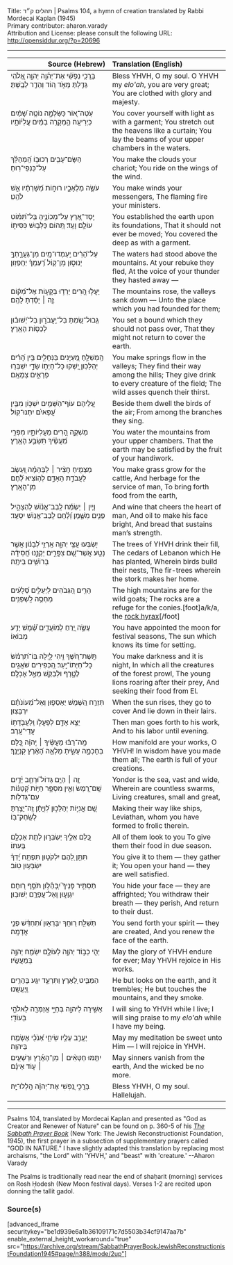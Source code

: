 <html>
<head></head>
<body>
Title: תהלים ק״ד | Psalms 104, a hymn of creation translated by Rabbi Mordecai Kaplan (1945)<br />
Primary contributor: aharon.varady<br />
Attribution and License: please consult the following URL: <a href="http://opensiddur.org/?p=20696">http://opensiddur.org/?p=20696</a>
<p />
<hr />

<table style="margin-left: auto;margin-right: auto;" class="draggable">
<thead><tr><th id="x" style="text-align: right;">Source (Hebrew)</th><th style="text-align: left;">Translation (English)</th></tr></thead>
<tbody>
<tr><td style="vertical-align:top;" width="46%">
<div class="liturgy"><span lang="he">
בָּרֲכִ֥י נַפְשִׁ֗י אֶת־יְה֫וָ֥ה 
יְהוָ֣ה אֱ֭לֹהַי גָּדַ֣לְתָּ מְּאֹ֑ד 
ה֭וֹד וְהָדָ֣ר לָבָֽשְׁתָּ׃
</span></div></td>
 
<td style="vertical-align:top;" width="53%">
<div class="english">
Bless YHVH, O my soul.
O YHVH my <em>elo'ah</em>, you are very great;
You are clothed with glory and majesty.
</div></td></tr>


<tr><td style="vertical-align:top;" width="46%">
<div class="liturgy"><span lang="he">
עֹֽטֶה־א֭וֹר כַּשַּׂלְמָ֑ה 
נוֹטֶ֥ה שָׁ֝מַ֗יִם כַּיְרִיעָֽה׃ 
הַ֥מְקָרֶֽה בַמַּ֗יִם עֲ&#x200d;ֽלִיּ֫וֹתָ֥יו
</span></div></td>
 
<td style="vertical-align:top;" width="53%">
<div class="english">
You cover yourself with light as with a garment; 
You stretch out the heavens like a curtain;
You lay the beams of your upper chambers in the waters.
</div></td></tr>


<tr><td style="vertical-align:top;" width="46%">
<div class="liturgy"><span lang="he">
הַשָּׂם־עָבִ֥ים רְכוּב֑וֹ 
הַֽ֝מְהַלֵּ֗ךְ עַל־כַּנְפֵי־רֽוּחַ׃
</span></div></td>
 
<td style="vertical-align:top;" width="53%">
<div class="english">
You make the clouds your chariot;
You ride on the wings of the wind.
</div></td></tr>


<tr><td style="vertical-align:top;" width="46%">
<div class="liturgy"><span lang="he">
עֹשֶׂ֣ה מַלְאָכָ֣יו רוּח֑וֹת 
מְ֝שָׁרְתָ֗יו אֵ֣שׁ לֹהֵֽט׃
</span></div></td>
 
<td style="vertical-align:top;" width="53%">
<div class="english">
You make winds your messengers,
The flaming fire your ministers.
</div></td></tr>


<tr><td style="vertical-align:top;" width="46%">
<div class="liturgy"><span lang="he">
יָֽסַד־אֶ֭רֶץ עַל־מְכוֹנֶ֑יהָ 
בַּל־תִּ֝מּ֗וֹט עוֹלָ֥ם וָעֶֽד׃ 
תְּ֭הוֹם כַּלְּב֣וּשׁ כִּסִּית֑וֹ
</span></div></td>
 
<td style="vertical-align:top;" width="53%">
<div class="english">
You established the earth upon its foundations, 
That it should not ever be moved;
You covered the deep as with a garment.
</div></td></tr>


<tr><td style="vertical-align:top;" width="46%">
<div class="liturgy"><span lang="he">
עַל־הָ֝רִ֗ים יַֽעַמְדוּ־מָֽיִם׃ 
מִן־גַּעֲרָ֣תְךָ֣ יְנוּס֑וּן 
מִן־ק֥וֹל רַֽ֝עַמְךָ֗ יֵחָפֵזֽוּן׃
</span></div></td>
 
<td style="vertical-align:top;" width="53%">
<div class="english">
The waters had stood above the mountains.
At your rebuke they fled,
At the voice of your thunder they hasted away —
</div></td></tr>


<tr><td style="vertical-align:top;" width="46%">
<div class="liturgy"><span lang="he">
יַעֲל֣וּ הָ֭רִים יֵרְד֣וּ בְקָע֑וֹת 
אֶל־מְ֝ק֗וֹם זֶ֤ה ׀ יָסַ֬דְתָּ לָהֶֽם׃
</span></div></td>
 
<td style="vertical-align:top;" width="53%">
<div class="english">
The mountains rose, the valleys sank down —
Unto the place which you had founded for them;
</div></td></tr>


<tr><td style="vertical-align:top;" width="46%">
<div class="liturgy"><span lang="he">
גְּֽבוּל־שַׂ֭מְתָּ בַּל־יַֽעֲבֹר֑וּן 
בַּל־יְ֝שׁוּב֗וּן לְכַסּ֥וֹת הָאָֽרֶץ׃
</span></div></td>
 
<td style="vertical-align:top;" width="53%">
<div class="english">
You set a bound which they should not pass over,
That they might not return to cover the earth.
</div></td></tr>


<tr><td style="vertical-align:top;" width="46%">
<div class="liturgy"><span lang="he">
הַֽמְשַׁלֵּ֣חַ מַ֭עְיָנִים בַּנְּחָלִ֑ים 
בֵּ֥ין הָ֝רִ֗ים יְהַלֵּכֽוּן׃ 
יַ֭שְׁקוּ כָּל־חַיְת֣וֹ שָׂדָ֑י 
יִשְׁבְּר֖וּ פְרָאִ֣ים צְמָאָֽם׃
</span></div></td>
 
<td style="vertical-align:top;" width="53%">
<div class="english">
You make springs flow in the valleys;
They find their way among the hills;
They give drink to every creature of the field;
The wild asses quench their thirst.
</div></td></tr>


<tr><td style="vertical-align:top;" width="46%">
<div class="liturgy"><span lang="he">
עֲ֭לֵיהֶם עוֹף־הַשָּׁמַ֣יִם יִשְׁכּ֑וֹן 
מִבֵּ֥ין עֳ֝פָאיִ֗ם יִתְּנוּ־קֽוֹל׃
</span></div></td>
 
<td style="vertical-align:top;" width="53%">
<div class="english">
Beside them dwell the birds of the air;
From among the branches they sing.
</div></td></tr>


<tr><td style="vertical-align:top;" width="46%">
<div class="liturgy"><span lang="he">
מַשְׁקֶ֣ה הָ֭רִים מֵעֲלִיּוֹתָ֑יו 
מִפְּרִ֥י מַ֝עֲשֶׂ֗יךָ תִּשְׂבַּ֥ע הָאָֽרֶץ׃
</span></div></td>
 
<td style="vertical-align:top;" width="53%">
<div class="english">
You water the mountains from your upper chambers. 
That the earth may be satisfied by the fruit of your handiwork.
</div></td></tr>


<tr><td style="vertical-align:top;" width="46%">
<div class="liturgy"><span lang="he">
מַצְמִ֤יחַ חָצִ֨יר ׀ לַבְּהֵמָ֗ה 
וְ֭עֵשֶׂב לַעֲבֹדַ֣ת הָאָדָ֑ם 
לְה֥וֹצִיא לֶ֝֗חֶם מִן־הָאָֽרֶץ׃
</span></div></td>
 
<td style="vertical-align:top;" width="53%">
<div class="english">
You make grass grow for the cattle,
And herbage for the service of man,
To bring forth food from the earth,
</div></td></tr>


<tr><td style="vertical-align:top;" width="46%">
<div class="liturgy"><span lang="he">
וְיַ֤יִן ׀ יְשַׂמַּ֬ח לְֽבַב־אֱנ֗וֹשׁ 
לְהַצְהִ֣יל פָּנִ֣ים מִשָּׁ֑מֶן 
וְ֝לֶ֗חֶם לְֽבַב־אֱנ֥וֹשׁ יִסְעָֽד׃
</span></div></td>
 
<td style="vertical-align:top;" width="53%">
<div class="english">
And wine that cheers the heart of man,
And oil to make his face bright,
And bread that sustains man’s strength.
</div></td></tr>


<tr><td style="vertical-align:top;" width="46%">
<div class="liturgy"><span lang="he">
יִ֭שְׂבְּעוּ עֲצֵ֣י יְהוָ֑ה 
אַֽרְזֵ֥י לְ֝בָנ֗וֹן אֲשֶׁ֣ר נָטָֽע׃ 
אֲשֶׁר־שָׁ֭ם צִפֳּרִ֣ים יְקַנֵּ֑נוּ 
חֲ֝סִידָ֗ה בְּרוֹשִׁ֥ים בֵּיתָֽהּ׃
</span></div></td>
 
<td style="vertical-align:top;" width="53%">
<div class="english">
The trees of YHVH drink their fill,
The cedars of Lebanon which He has planted, 
Wherein birds build their nests,
The fir-trees wherein the stork makes her home.
</div></td></tr>


<tr><td style="vertical-align:top;" width="46%">
<div class="liturgy"><span lang="he">
הָרִ֣ים הַ֭גְּבֹהִים לַיְּעֵלִ֑ים 
סְ֝לָעִ֗ים מַחְסֶ֥ה לַֽשְׁפַנִּֽים׃ 
</span></div></td>
 
<td style="vertical-align:top;" width="53%">
<div class="english">
The high mountains are for the wild goats;
The rocks are a refuge for the conies.[foot]a/k/a, the <a href="https://en.wikipedia.org/wiki/Rock_hyrax">rock hyrax</a>[/foot]
</div></td></tr>


<tr><td style="vertical-align:top;" width="46%">
<div class="liturgy"><span lang="he">
עָשָׂ֣ה יָ֭רֵחַ לְמוֹעֲדִ֑ים 
שֶׁ֝֗מֶשׁ יָדַ֥ע מְבוֹאֽוֹ׃
</span></div></td>
 
<td style="vertical-align:top;" width="53%">
<div class="english">
You have appointed the moon for festival seasons, 
The sun which knows its time for setting.
</div></td></tr>


<tr><td style="vertical-align:top;" width="46%">
<div class="liturgy"><span lang="he">
תָּֽשֶׁת־חֹ֭שֶׁךְ וִ֣יהִי לָ֑יְלָה 
בּֽוֹ־תִ֝רְמֹ֗שׂ כָּל־חַיְתוֹ־יָֽעַר׃ 
הַ֭כְּפִירִים שֹׁאֲגִ֣ים לַטָּ֑רֶף 
וּלְבַקֵּ֖שׁ מֵאֵ֣ל אָכְלָֽם׃
</span></div></td>
 
<td style="vertical-align:top;" width="53%">
<div class="english">
You make darkness and it is night,
In which all the creatures of the forest prowl,
The young lions roaring after their prey,
And seeking their food from El.
</div></td></tr>


<tr><td style="vertical-align:top;" width="46%">
<div class="liturgy"><span lang="he">
תִּזְרַ֣ח הַ֭שֶּׁמֶשׁ יֵאָסֵפ֑וּן 
וְאֶל־מְ֝עוֹנֹתָ֗ם יִרְבָּצֽוּן׃
</span></div></td>
 
<td style="vertical-align:top;" width="53%">
<div class="english">
When the sun rises, they go to cover 
And lie down in their lairs.
</div></td></tr>


<tr><td style="vertical-align:top;" width="46%">
<div class="liturgy"><span lang="he">
יֵצֵ֣א אָדָ֣ם לְפָעֳל֑וֹ 
וְֽלַעֲבֹ֖דָת֣וֹ עֲדֵי־עָֽרֶב׃
</span></div></td>
 
<td style="vertical-align:top;" width="53%">
<div class="english">
Then man goes forth to his work,
And to his labor until evening.
</div></td></tr>


<tr><td style="vertical-align:top;" width="46%">
<div class="liturgy"><span lang="he">
מָֽה־רַבּ֬וּ מַעֲשֶׂ֨יךָ ׀ יְֽהוָ֗ה 
כֻּ֭לָּם בְּחָכְמָ֣ה עָשִׂ֑יתָ 
מָלְאָ֥ה הָ֝אָ֗רֶץ קִנְיָנֶֽךָ׃
</span></div></td>
 
<td style="vertical-align:top;" width="53%">
<div class="english">
How manifold are your works, O YHVH!
In wisdom have you made them all;
The earth is full of your creations.
</div></td></tr>


<tr><td style="vertical-align:top;" width="46%">
<div class="liturgy"><span lang="he">
זֶ֤ה ׀ הַיָּ֥ם גָּדוֹל֮ וּרְחַ֪ב 
יָ֫דָ֥יִם שָֽׁם־רֶ֭מֶשׂ וְאֵ֣ין מִסְפָּ֑ר 
חַיּ֥וֹת קְ֝טַנּ֗וֹת עִם־גְּדֹלֽוֹת׃
</span></div></td>
 
<td style="vertical-align:top;" width="53%">
<div class="english">
Yonder is the sea, vast and wide,
Wherein are countless swarms,
Living creatures, small and great,
</div></td></tr>


<tr><td style="vertical-align:top;" width="46%">
<div class="liturgy"><span lang="he">
שָׁ֭ם אֳנִיּ֣וֹת יְהַלֵּכ֑וּן 
לִ֝וְיָתָ֗ן זֶֽה־יָצַ֥רְתָּ לְשַֽׂחֶק־בּֽוֹ׃
</span></div></td>
 
<td style="vertical-align:top;" width="53%">
<div class="english">
Making their way like ships,
Leviathan, whom you have formed to frolic therein. 
</div></td></tr>


<tr><td style="vertical-align:top;" width="46%">
<div class="liturgy"><span lang="he">
כֻּ֭לָּם אֵלֶ֣יךָ יְשַׂבֵּר֑וּן 
לָתֵ֖ת אָכְלָ֣ם בְּעִתּֽוֹ׃ 
</span></div></td>
 
<td style="vertical-align:top;" width="53%">
<div class="english">
All of them look to you 
To give them their food in due season.
</div></td></tr>


<tr><td style="vertical-align:top;" width="46%">
<div class="liturgy"><span lang="he">
תִּתֵּ֣ן לָ֭הֶם יִלְקֹט֑וּן 
תִּפְתַּ֥ח יָֽ֝דְךָ֗ יִשְׂבְּע֥וּן טֽוֹב׃
</span></div></td>
 
<td style="vertical-align:top;" width="53%">
<div class="english">
You give it to them — they gather it;
You open your hand — they are well satisfied. 
</div></td></tr>


<tr><td style="vertical-align:top;" width="46%">
<div class="liturgy"><span lang="he">
תַּסְתִּ֥יר פָּנֶיךָ֮ יִֽבָּהֵ֫ל֥וּן 
תֹּסֵ֣ף ר֭וּחָם יִגְוָע֑וּן 
וְֽאֶל־עֲפָרָ֥ם יְשׁוּבֽוּן׃
</span></div></td>
 
<td style="vertical-align:top;" width="53%">
<div class="english">
You hide your face — they are affrighted;
You withdraw their breath — they perish,
And return to their dust.
</div></td></tr>


<tr><td style="vertical-align:top;" width="46%">
<div class="liturgy"><span lang="he">
תְּשַׁלַּ֣ח ר֭וּחֲךָ יִבָּרֵא֑וּן 
וּ֝תְחַדֵּ֗שׁ פְּנֵ֣י אֲדָמָֽה׃
</span></div></td>
 
<td style="vertical-align:top;" width="53%">
<div class="english">
You send forth your spirit — they are created, 
And you renew the face of the earth.
</div></td></tr>


<tr><td style="vertical-align:top;" width="46%">
<div class="liturgy"><span lang="he">
יְהִ֤י כְב֣וֹד יְהוָ֣ה לְעוֹלָ֑ם 
יִשְׂמַ֖ח יְהוָ֣ה בְּמַעֲשָֽׂיו׃
</span></div></td>
 
<td style="vertical-align:top;" width="53%">
<div class="english">
May the glory of YHVH endure for ever;
May YHVH rejoice in His works.
</div></td></tr>


<tr><td style="vertical-align:top;" width="46%">
<div class="liturgy"><span lang="he">
הַמַּבִּ֣יט לָ֭אָרֶץ וַתִּרְעָ֑ד 
יִגַּ֖ע בֶּהָרִ֣ים וְֽיֶעֱשָֽׁנוּ׃
</span></div></td>
 
<td style="vertical-align:top;" width="53%">
<div class="english">
He but looks on the earth, and it trembles;
He but touches the mountains, and they smoke.
</div></td></tr>


<tr><td style="vertical-align:top;" width="46%">
<div class="liturgy"><span lang="he">
אָשִׁ֣ירָה לַיהוָ֣ה בְּחַיָּ֑י 
אֲזַמְּרָ֖ה לֵאלֹהַ֣י בְּעוֹדִֽי׃
</span></div></td>
 
<td style="vertical-align:top;" width="53%">
<div class="english">
I will sing to YHVH while I live;
I will sing praise to my <em>elo'ah</em> while I have my being.
</div></td></tr>


<tr><td style="vertical-align:top;" width="46%">
<div class="liturgy"><span lang="he">
יֶעֱרַ֣ב עָלָ֣יו שִׂיחִ֑י 
אָ֝נֹכִ֗י אֶשְׂמַ֥ח בַּיהוָֽה׃
</span></div></td>
 
<td style="vertical-align:top;" width="53%">
<div class="english">
May my meditation be sweet unto Him —
I will rejoice in YHVH.
</div></td></tr>


<tr><td style="vertical-align:top;" width="46%">
<div class="liturgy"><span lang="he">
יִתַּ֤מּוּ חַטָּאִ֨ים ׀ מִן־הָאָ֡רֶץ 
וּרְשָׁעִ֤ים ׀ ע֤וֹד אֵינָ֗ם
</span></div></td>
 
<td style="vertical-align:top;" width="53%">
<div class="english">
May sinners vanish from the earth,
And the wicked be no more.
</div></td></tr>


<tr><td style="vertical-align:top;" width="46%">
<div class="liturgy"><span lang="he">
בָּרֲכִ֣י נַ֭פְשִׁי אֶת־יְהוָ֗ה 
הַֽלְלוּ־יָֽהּ׃
</span></div></td>
 
<td style="vertical-align:top;" width="53%">
<div class="english">
Bless YHVH, O my soul.
Hallelujah.
</div></td></tr>
</tbody></table>

<hr />

Psalms 104, translated by Mordecai Kaplan and presented as "God as Creator and Renewer of Nature" can be found on p. 360-5 of his <em><a href="https://opensiddur.org/compilations/siddurim/sabbath-prayer-book-by-mordecai-kaplan-1945/">The Sabbath Prayer Book</a></em> (New York: The Jewish Reconstructionist Foundation, 1945), the first prayer in a subsection of supplementary prayers called "GOD IN NATURE." I have slightly adapted this translation by replacing most archaisms, "the Lord" with 'YHVH,' and "beast" with 'creature.' --Aharon Varady

The Psalms is traditionally read near the end of shaḥarit (morning) services on Rosh Ḥodesh (New Moon festival days). Verses 1-2 are recited upon donning the tallit gadol. 

<h3>Source(s)</h3>

[advanced_iframe securitykey="be1d939e6a1b36109171c7d5503b34cf9147aa7b" enable_external_height_workaround="true" src="https://archive.org/stream/SabbathPrayerBookJewishReconstructionistFoundation1945#page/n388/mode/2up"]


</body>
</html>